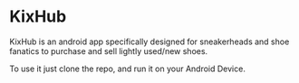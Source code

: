 # KixHub
KixHub is an android app specifically designed for sneakerheads and shoe fanatics to purchase and sell lightly used/new shoes.

To use it just clone the repo, and run it on your Android Device.
